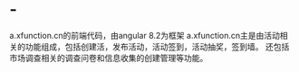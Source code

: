 # -
a.xfunction.cn的前端代码，由angular 8.2为框架
a.xfunction.cn主是由活动相关的功能组成，包括创建活，发布活动，活动签到，活动抽奖，签到墙。
还包括市场调查相关的调查问卷和信息收集的创建管理等功能。
